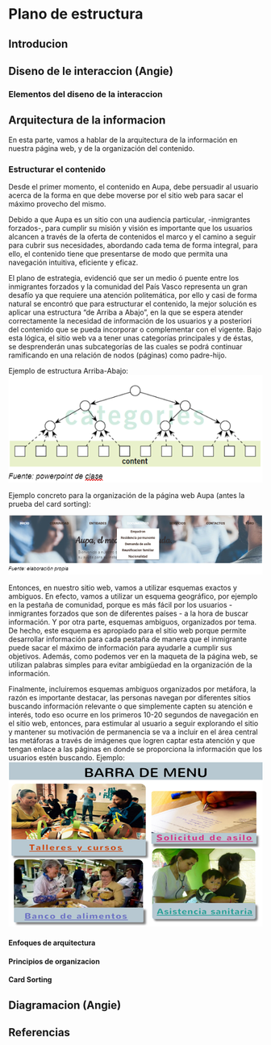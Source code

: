 # Plano de estructura

## Introducion

## Diseno de le interaccion (Angie)

### Elementos del diseno de la interaccion 

## Arquitectura de la informacion

En esta parte, vamos a hablar de la arquitectura de la información en nuestra página web, y de la organización del contenido. 

### Estructurar el contenido

Desde el primer momento, el contenido en Aupa, debe persuadir al usuario acerca de la forma en que debe moverse por el sitio web para sacar el máximo provecho del mismo.

Debido a que Aupa es un sitio con una audiencia particular, -inmigrantes forzados-, para cumplir su misión y visión es importante que los usuarios alcancen a través de la oferta de contenidos el marco y el camino a seguir para cubrir sus necesidades, abordando cada tema de forma integral, para ello, el contenido tiene que presentarse de modo que permita una navegación intuitiva, eficiente y eficaz.

El plano de estrategia, evidenció que ser un medio ó puente entre los inmigrantes forzados y la comunidad del País Vasco representa un gran desafío ya que requiere una atención politemática, por ello y casi de forma natural se encontró que para estructurar el contenido, la mejor solución es aplicar una estructura “de Arriba a Abajo”, en la que se espera atender correctamente la necesidad de información de los usuarios y a posteriori del contenido que se pueda incorporar o complementar con el vigente. Bajo esta lógica, el sitio web va a tener unas categorías principales y de éstas, se desprenderán unas subcategorías de las cuales se podrá continuar ramificando en una relación de nodos (páginas) como padre-hijo.

Ejemplo de estructura Arriba-Abajo:
![ejemplo](/3-estructura/ejemploarribaabajo.PNG)

Ejemplo concreto para la organización de la página web Aupa (antes la prueba del card sorting): 

![ejemplo](/3-estructura/ejemplopaginaweb.PNG)

Entonces, en nuestro sitio web, vamos a utilizar esquemas exactos y ambiguos. En efecto, vamos a utilizar un esquema geográfico, por ejemplo en la pestaña de comunidad, porque es más fácil por los usuarios - inmigrantes forzados que son de diferentes países - a la hora de buscar información. Y por otra parte, esquemas ambiguos, organizados por tema. De hecho, este esquema es apropiado para el sitio web porque permite desarrollar información para cada pestaña de manera que el inmigrante puede sacar el máximo de información para ayudarle a cumplir sus objetivos. Además, como podemos ver en la maqueta de la página web, se utilizan palabras simples para evitar ambigüedad en la organización de la información.

Finalmente, incluiremos esquemas ambiguos organizados por metáfora, la razón es importante destacar, las personas navegan por diferentes sitios buscando información relevante o que simplemente capten su atención e interés, todo eso ocurre en los primeros 10-20 segundos de navegación en el sitio web, entonces, para estimular al usuario a seguir explorando el sitio y mantener su motivación de permanencia se va a incluir en el área central las metáforas a través de imágenes que logren captar esta atención y que tengan  enlace a las páginas en donde se proporciona la información que los usuarios estén buscando. 
Ejemplo:
![ejemplo](/3-estructura/ejemplometafora.PNG)

#### Enfoques de arquitectura

#### Principios de organizacion 

#### Card Sorting

## Diagramacion (Angie)

## Referencias
